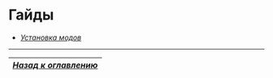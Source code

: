 # Гайды

+ [*Установка модов*](guides/Установка_модов.md)

------

|[*Назад к оглавлению*](README.md)|
|:---:|
